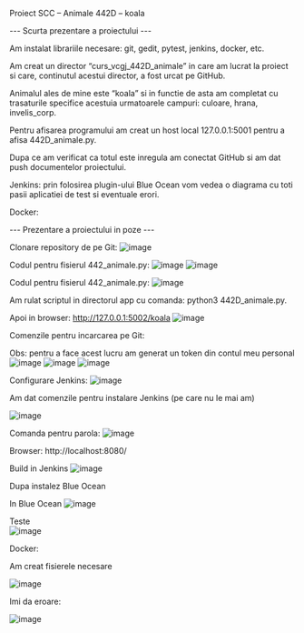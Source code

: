 Proiect SCC – Animale 442D – koala

--- Scurta prezentare a proiectului --- 

Am instalat librariile necesare: git, gedit, pytest, jenkins, docker, etc. 

Am creat un director “curs_vcgj_442D_animale” in care am lucrat la proiect si care, continutul acestui director, a fost urcat pe GitHub. 

Animalul ales de mine este “koala” si in functie de asta am completat cu trasaturile specifice acestuia urmatoarele campuri: culoare, hrana, invelis_corp.

Pentru afisarea programului am creat un host local 127.0.0.1:5001 pentru a afisa 442D_animale.py.

Dupa ce am verificat ca totul este inregula am conectat GitHub si am dat push documentelor proiectului. 

Jenkins: prin folosirea plugin-ului Blue Ocean vom vedea o diagrama cu toti pasii aplicatiei de test si eventuale erori.

Docker: 

--- Prezentare a proiectului in poze ---

Clonare repository de pe Git:
![image](https://github.com/ivchrisp/curs_vcgj_442D_animale/assets/132934305/49b3cb90-3c4a-43a8-9d4c-7760152f804a)

 
Codul pentru fisierul 442_animale.py:
![image](https://github.com/ivchrisp/curs_vcgj_442D_animale/assets/132934305/a774a26c-0f32-4126-8977-9699f5872d19)
![image](https://github.com/ivchrisp/curs_vcgj_442D_animale/assets/132934305/be63e7ae-a1ea-4223-b106-f15feba4e143)

 
 
Codul pentru fisierul 442_animale.py:
![image](https://github.com/ivchrisp/curs_vcgj_442D_animale/assets/132934305/3f97c050-fa25-499b-b9a7-4971e58cf88d)

 
Am rulat scriptul in directorul app cu comanda: python3 442D_animale.py.

Apoi in browser: http://127.0.0.1:5002/koala
![image](https://github.com/ivchrisp/curs_vcgj_442D_animale/assets/132934305/7d6a58fb-bde5-4cfa-85f9-0de692e5e192)

 
Comenzile pentru incarcarea pe Git:

Obs: pentru a face acest lucru am generat un token din contul meu personal 
![image](https://github.com/ivchrisp/curs_vcgj_442D_animale/assets/132934305/47cd67e9-62b3-48de-af85-db379ffddf57)
![image](https://github.com/ivchrisp/curs_vcgj_442D_animale/assets/132934305/404d891c-2a94-4e3c-9b7f-9adda514d1ab)
![image](https://github.com/ivchrisp/curs_vcgj_442D_animale/assets/132934305/fed641a5-8514-4db7-bf73-1b978c1631fc)

 
 
 
Configurare Jenkins:
![image](https://github.com/ivchrisp/curs_vcgj_442D_animale/assets/132934305/5fdfe5e2-6e3a-4ede-9725-5d14e4f586ee)

 
Am dat comenzile pentru instalare Jenkins (pe care nu le mai am)

![image](https://github.com/ivchrisp/curs_vcgj_442D_animale/assets/132934305/200cc8aa-55a6-41d2-a4ef-9dc428337fd2)


 
Comanda pentru parola:
![image](https://github.com/ivchrisp/curs_vcgj_442D_animale/assets/132934305/5f04aac5-4157-472d-8bb7-c96790b5a2aa)

 
Browser: http://localhost:8080/

Build in Jenkins
![image](https://github.com/ivchrisp/curs_vcgj_442D_animale/assets/132934305/4cef9329-9d01-4953-a4e4-9a03370c8d10)

 
Dupa instalez Blue Ocean


In Blue Ocean
![image](https://github.com/ivchrisp/curs_vcgj_442D_animale/assets/132934305/b31fe54c-b60c-4195-b61d-9ed2de6a99ee)



Teste  
![image](https://github.com/ivchrisp/curs_vcgj_442D_animale/assets/132934305/cee651ef-13f0-47dc-9274-14bcbacb085a)


Docker:

Am creat fisierele necesare

![image](https://github.com/ivchrisp/curs_vcgj_442D_animale/assets/132934305/d006b5b7-7eb2-473a-8de4-d17d293c19ab)

 
Imi da eroare:

![image](https://github.com/ivchrisp/curs_vcgj_442D_animale/assets/132934305/56be82e4-5fa0-4ac9-9bf6-1adec5968df7)

 
